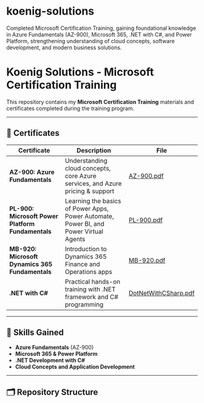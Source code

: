 # koenig-solutions
Completed Microsoft Certification Training, gaining foundational knowledge in Azure Fundamentals (AZ-900), Microsoft 365, .NET with C#, and Power Platform, strengthening understanding of cloud concepts, software development, and modern business solutions.
# Koenig Solutions - Microsoft Certification Training

This repository contains my **Microsoft Certification Training** materials and certificates completed during the training program.  

---

## 📄 Certificates

| Certificate | Description | File |
|------------|-------------|------|
| **AZ-900: Azure Fundamentals** | Understanding cloud concepts, core Azure services, and Azure pricing & support | [AZ-900.pdf](AZ-900.pdf) |
| **PL-900: Microsoft Power Platform Fundamentals** | Learning the basics of Power Apps, Power Automate, Power BI, and Power Virtual Agents | [PL-900.pdf](PL-900.pdf) |
| **MB-920: Microsoft Dynamics 365 Fundamentals** | Introduction to Dynamics 365 Finance and Operations apps | [MB-920.pdf](MB-920.pdf) |
| **.NET with C#** | Practical hands-on training with .NET framework and C# programming | [DotNetWithCSharp.pdf](DotNetWithCSharp.pdf) |

---

## 🎯 Skills Gained

- **Azure Fundamentals** (AZ-900)  
- **Microsoft 365 & Power Platform**  
- **.NET Development with C#**  
- **Cloud Concepts and Application Development**  

---

## 🗂 Repository Structure


